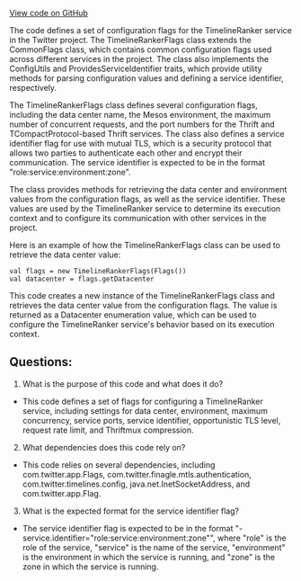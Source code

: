 [View code on GitHub](https://github.com/misbahsy/the-algorithm/timelineranker/server/src/main/scala/com/twitter/timelineranker/config/TimelineRankerFlags.scala)

The code defines a set of configuration flags for the TimelineRanker service in the Twitter project. The TimelineRankerFlags class extends the CommonFlags class, which contains common configuration flags used across different services in the project. The class also implements the ConfigUtils and ProvidesServiceIdentifier traits, which provide utility methods for parsing configuration values and defining a service identifier, respectively.

The TimelineRankerFlags class defines several configuration flags, including the data center name, the Mesos environment, the maximum number of concurrent requests, and the port numbers for the Thrift and TCompactProtocol-based Thrift services. The class also defines a service identifier flag for use with mutual TLS, which is a security protocol that allows two parties to authenticate each other and encrypt their communication. The service identifier is expected to be in the format "role:service:environment:zone".

The class provides methods for retrieving the data center and environment values from the configuration flags, as well as the service identifier. These values are used by the TimelineRanker service to determine its execution context and to configure its communication with other services in the project.

Here is an example of how the TimelineRankerFlags class can be used to retrieve the data center value:

```
val flags = new TimelineRankerFlags(Flags())
val datacenter = flags.getDatacenter
```

This code creates a new instance of the TimelineRankerFlags class and retrieves the data center value from the configuration flags. The value is returned as a Datacenter enumeration value, which can be used to configure the TimelineRanker service's behavior based on its execution context.
## Questions: 
 1. What is the purpose of this code and what does it do?
- This code defines a set of flags for configuring a TimelineRanker service, including settings for data center, environment, maximum concurrency, service ports, service identifier, opportunistic TLS level, request rate limit, and Thriftmux compression.

2. What dependencies does this code rely on?
- This code relies on several dependencies, including com.twitter.app.Flags, com.twitter.finagle.mtls.authentication, com.twitter.timelines.config, java.net.InetSocketAddress, and com.twitter.app.Flag.

3. What is the expected format for the service identifier flag?
- The service identifier flag is expected to be in the format "-service.identifier=\"role:service:environment:zone\"", where "role" is the role of the service, "service" is the name of the service, "environment" is the environment in which the service is running, and "zone" is the zone in which the service is running.
